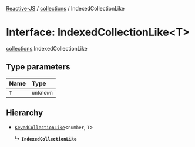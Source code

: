 [Reactive-JS](../README.md) / [collections](../modules/collections.md) / IndexedCollectionLike

# Interface: IndexedCollectionLike<T\>

[collections](../modules/collections.md).IndexedCollectionLike

## Type parameters

| Name | Type |
| :------ | :------ |
| `T` | `unknown` |

## Hierarchy

- [`KeyedCollectionLike`](collections.KeyedCollectionLike.md)<`number`, `T`\>

  ↳ **`IndexedCollectionLike`**
